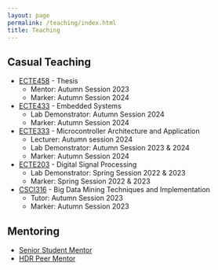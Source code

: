 ```yaml
---
layout: page
permalink: /teaching/index.html
title: Teaching
---
```



## Casual Teaching
- [ECTE458](https://courses.uow.edu.au/subjects/2024/ECTE458?year=2024) - Thesis <br>
  - Mentor: Autumn Session 2023
  - Marker: Autumn Session 2024 
- [ECTE433](https://courses.uow.edu.au/subjects/2024/ECTE433?year=2024) - Embedded Systems <br>
  - Lab Demonstrator: Autumn Session 2024 
  - Marker: Autumn Session 2024 
- [ECTE333](https://courses.uow.edu.au/subjects/2024/ECTE333?year=2024) - Microcontroller Architecture and Application <br>
  - Lecturer: Autumn session 2024 
  - Lab Demonstrator: Autumn Session 2023 & 2024 
  - Marker: Autumn Session 2024 
- [ECTE203](https://courses.uow.edu.au/subjects/2024/ECTE203?year=2024) - Digital Signal Processing <br>
  - Lab Demonstrator: Spring Session 2022 & 2023 
  - Marker: Spring Session 2022 & 2023 
- [CSCI316](https://courses.uow.edu.au/subjects/2024/CSCI316?year=2024) - Big Data Mining Techniques and Implementation
  - Tutor: Autumn Session 2023
  - Marker: Autumn Session 2023 

 <!--## Tutoring
- [CSCI316](https://courses.uow.edu.au/subjects/2024/CSCI316?year=2024): Big Data Mining Techniques and Implementation

## Lab Demonstration
- [ECTE203](https://courses.uow.edu.au/subjects/2024/ECTE203?year=2024): Digital Signal Processing
- [ECTE333](https://courses.uow.edu.au/subjects/2024/ECTE333?year=2024): Microcontroller Architecture and Application-->

## Mentoring
- [Senior Student Mentor](https://yangdi-cv.github.io/awards/Student-Mentor.pdf)
- [HDR Peer Mentor](https://yangdi-cv.github.io/awards/Mentor_Certificate.pdf)
